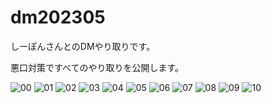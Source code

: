 # dm202305

しーぽんさんとのDMやり取りです。

悪口対策ですべてのやり取りを公開します。

![00](00.png)
![01](01.png)
![02](02.png)
![03](03.png)
![04](04.png)
![05](05.PNG)
![06](06.png)
![07](07.png)
![08](08.png)
![09](09.png)
![10](10.png)
